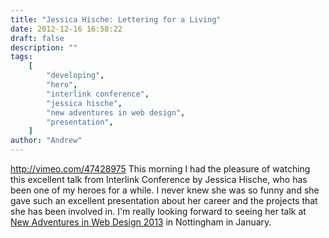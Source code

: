 ```yaml
---
title: "Jessica Hische: Lettering for a Living"
date: 2012-12-16 16:58:22
draft: false
description: ""
tags:
    [
        "developing",
        "hero",
        "interlink conference",
        "jessica hische",
        "new adventures in web design",
        "presentation",
    ]
author: "Andrew"
---
```


http://vimeo.com/47428975 This morning I had the pleasure of watching this excellent talk from Interlink Conference by Jessica Hische, who has been one of my heroes for a while. I never knew she was so funny and she gave such an excellent presentation about her career and the projects that she has been involved in. I'm really looking forward to seeing her talk at [New Adventures in Web Design 2013](http://2013.newadventuresconf.com/) in Nottingham in January.
